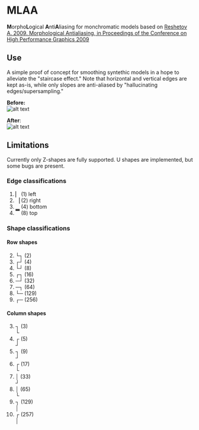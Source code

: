 # MLAA
**M**orpho**L**ogical **A**nti**A**liasing for monchromatic models based on [Reshetov A. 2009. Morphological Antialiasing, in Proceedings of the Conference on High Performance Graphics 2009](http://doi.acm.org/10.1145/1572769.1572787)

## Use
A simple proof of concept for smoothing syntethic models in a hope to alleviate the "staircase effect." Note that horizontal and vertical edges are kept as-is, while only slopes are anti-aliased by "hallucinating edges/supersampling."

**Before:**<br>
![alt text][raw]

**After**:<br>
![alt text][mlaa]

[raw]: https://raw.githubusercontent.com/vehagn/mlaa/master/raw.bmp "Raw model"
[mlaa]: https://raw.githubusercontent.com/vehagn/mlaa/master/mlaa.bmp "MLAA model"

## Limitations
Currently only Z-shapes are fully supported. U shapes are implemented, but some bugs are present.

### Edge classifications
1. ▏ (1) left
2. ▕ (2) right
4. ▁ (4) bottom
8. ▔ (8) top

### Shape classifications
#### Row shapes
2. └┐ (2)
4. ┌┘ (4)
8. └┘ (8)
16. ┌┐ (16)
32. ─┘ (32)
64. ─┐ (64)
128. └─ (129)
256. ┌─ (256)

#### Column shapes
3. ┐ (3)<br>
   └
5. ┌ (5) <br>
   ┘
9. ┐ (9) <br>
   ┘
17. ┌ (17) <br> 
    └
33. │ (33) <br>
    ┘
65. │ (65) <br>
    └
129. ┐ (129) <br>
     │
257. ┌ (257) <br>
     │
